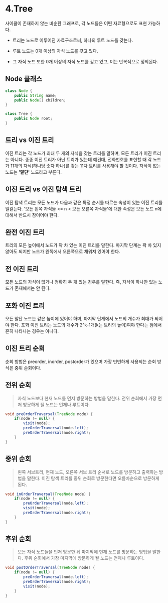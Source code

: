 # 4.Tree
사이클이 존재하지 않는 비순환 그래프로, 각 노드들은 어떤 자료형으로도 표현 가능하다.

- 트리는 노드로 이루어진 자료구조로써, 하나의 루트 노드를 갖는다.

- 루트 노드는 0개 이상의 자식 노드를 갖고 있다.

- 그 자식 노드 또한 0개 이상의 자식 노드를 갖고 있고, 이는 반복적으로 정의된다.

## Node 클래스
```java
class Node {
	public String name;
	public Node[] children;
}

class Tree {
	public Node root;
}
```

## 트리 vs 이진 트리

이진 트리는 각 노드가 최대 두 개의 자식을 갖는 트리를 말하며, 모든 트리가 이진 트리는 아니다.
종종 이진 트리가 아닌 트리가 있는데 예컨대, 전화번호를 표현할 때 각 노드가 11개의 자식(하나당 숫자 하나)를
갖는 11차 트리를 사용해야 할 것이다. 자식이 없는 노드는 **'말단'** 노드라고 부른다.

## 이진 트리 vs 이진 탐색 트리

이진 탐색 트리는 모든 노드가 다음과 같은 특정 순서를 따르는 속성이 있는 이진 트리를 일컫는다.
'모든 왼쪽 자식들 <= n < 모든 오른쪽 자식들'에 대한 속성은 모든 노드 n에 대해서 반드시 참이어야 한다.

## 완전 이진 트리

트리의 모든 높이에서 노드가 꽉 차 있는 이진 트리를 말한다. 마지막 단계는 꽉 차 있지 않아도
되지만 노드가 왼쪽에서 오른쪽으로 채워져 있어야 한다.

## 전 이진 트리

모든 노드의 자식이 없거나 정확히 두 개 있는 경우를 말한다. 즉, 자식이 하나만 있는 노드가
존재해서는 안 된다.

## 포화 이진 트리

모든 말단 노드는 같은 높이에 있어야 하며, 마지막 단계에서 노드의 개수가 최대가 되어야 한다. 포화 이진 트리는 노드의 개수가 2^k-1개(k는 트리의 높이)여야 한다는 점에서 흔히 나타나는 경우는 아니다.

## 이진 트리 순회

순회 방법은 preorder, inorder, postorder가 있으며 가장 빈번하게 사용되는 순회 방식은 중위 순회이다.

## 전위 순회

>자식 노드보다 현재 노드를 먼저 방문하는 방법을 말한다. 전위 순회에서 가장 먼저 방문하게 될 노드는
언제나 루트이다.

```java
void preOrderTraversal(TreeNode node) {
	if(node != null) {
		visit(node);
		preOrderTraversal(node.left);
		preOrderTraversal(node.right);
	}
}
```

## 중위 순회

>왼쪽 서브트리, 현재 노드, 오른쪽 서브 트리 순서로 노드를 방문하고 출력하는 방법을 말한다.
이진 탐색 트리를 중위 순회로 방문한다면 오름차순으로 방문하게 된다.

```java
void inOrderTraversal(TreeNode node) {
	if(node != null) {
		preOrderTraversal(node.left);
		visit(node);
		preOrderTraversal(node.right);
	}
}
```

## 후위 순회

>모든 자식 노드들을 먼저 방문한 뒤 마지막에 현재 노드를 방문하는 방법을 말한다. 후위 순회에서 
가장 마지막에 방문하게 될 노드는 언제나 루트이다.

```java
void postOrderTraversal(TreeNode node) {
	if(node != null) {
		preOrderTraversal(node.left);
		preOrderTraversal(node.right);
		visit(node);
	}
}
```
